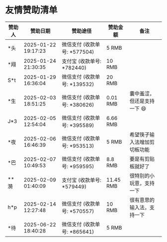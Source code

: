 友情赞助清单
================================

| 赞助人 | 赞助日期 | 赞助途径 | 赞助金额 | 备注 |
| -- | -- | -- | -- | -- |
| \*头 | 2025-01-22 19:17:23 | 微信支付 (收款单号: \*577504) | 5 RMB |  |
| \*翔 | 2025-01-24 21:30:35 | 支付宝 (收款单号: \*782440) | 10 RMB |  |
| S\*t | 2025-01-29 16:36:04 | 微信支付 (收款单号: \*139532) | 20 RMB |  |
| \*生 | 2025-02-03 18:51:25 | 微信支付 (收款单号: \*380626) | 0.01 RMB | 囊中羞涩，但还是支持一下 😄 |
| J\*3 | 2025-02-05 12:54:04 | 微信支付 (收款单号: \*395589) | 6.66 RMB |  |
| \*夜 | 2025-02-06 16:46:39 | 微信支付 (收款单号: \*953513) | 5 RMB | 希望筷子输入法增加剪切板功能 |
| \*巴 | 2025-02-07 10:49:53 | 微信支付 (收款单号: \*959595) | 8.8 RMB | 要是有剪贴板就好了 |
| \*\*漪 | 2025-02-09 01:40:09 | 支付宝 (收款单号: \*579449) | 11.45 RMB | 很特别的小玩意，支持一下 |
| h\*p | 2025-02-14 12:27:48 | 微信支付 (收款单号: \*570557) | 10 RMB | 很有意思的输入法，支持一下 |
| \*待 | 2025-06-22 18:40:28 | 微信支付 (收款单号: \*865641) | 5 RMB |  |
